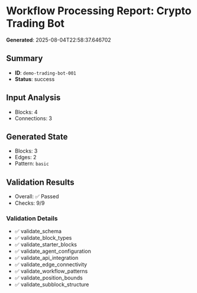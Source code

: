# Workflow Processing Report: Crypto Trading Bot

**Generated**: 2025-08-04T22:58:37.646702

## Summary
- **ID**: `demo-trading-bot-001`
- **Status**: success

## Input Analysis
- Blocks: 4
- Connections: 3

## Generated State
- Blocks: 3
- Edges: 2
- Pattern: `basic`

## Validation Results
- Overall: ✅ Passed
- Checks: 9/9

### Validation Details
- ✅ validate_schema
- ✅ validate_block_types
- ✅ validate_starter_blocks
- ✅ validate_agent_configuration
- ✅ validate_api_integration
- ✅ validate_edge_connectivity
- ✅ validate_workflow_patterns
- ✅ validate_position_bounds
- ✅ validate_subblock_structure